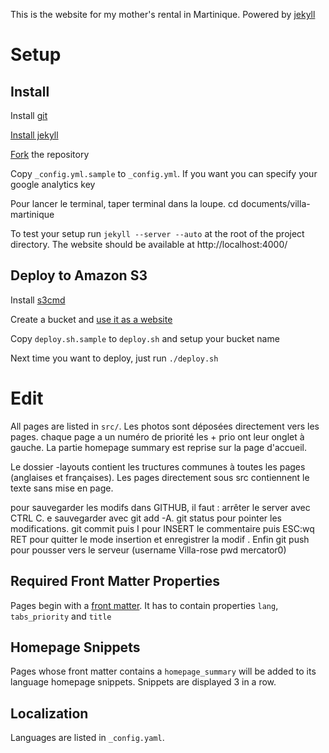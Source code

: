 
This is the website for my mother's rental in Martinique.
Powered by [jekyll](http://jekyllrb.com/)

Setup
=====

Install
-------
Install [git](http://git-scm.org)

[Install jekyll](https://github.com/mojombo/jekyll/wiki/Install)

[Fork](https://help.github.com/articles/fork-a-repo) the repository

Copy `_config.yml.sample` to `_config.yml`. If you want you can specify your google analytics key

Pour lancer le terminal, taper terminal dans la loupe.
cd documents/villa-martinique

To test your setup run `jekyll --server --auto` at the root of the project directory. The website should be available at http://localhost:4000/

Deploy to Amazon S3
---------
Install [s3cmd](http://s3tools.org/download)

Create a bucket and [use it as a website](http://docs.amazonwebservices.com/AmazonS3/latest/dev/WebsiteHosting.html)

Copy `deploy.sh.sample` to `deploy.sh` and setup your bucket name

Next time you want to deploy, just run `./deploy.sh`

Edit
====

All pages are listed in `src/`.
 Les photos sont déposées directement vers les pages. 
 chaque page a un numéro de priorité les + prio ont leur onglet à gauche. La partie homepage summary est reprise sur la page d'accueil.
 
 Le dossier -layouts contient les tructures communes à toutes les pages (anglaises et françaises).
 Les pages directement sous src contiennent le texte sans mise en page.
 
 pour sauvegarder les modifs dans GITHUB, il faut :
	arrêter le server avec CTRL C. e sauvegarder avec git add -A. 
	git status pour pointer les modifications. 
	git commit 
	puis I pour INSERT le commentaire 
	puis ESC:wq RET pour quitter le mode insertion et enregistrer la modif . 
	Enfin git push pour pousser vers le serveur (username Villa-rose pwd mercator0)
 
Required Front Matter Properties
--------------------------------
Pages begin with a [front matter](https://github.com/mojombo/jekyll/wiki/YAML-Front-Matter). It has to contain properties `lang`, `tabs_priority` and `title`

Homepage Snippets
-----------------
Pages whose front matter contains a `homepage_summary` will be added to its language homepage snippets. Snippets are displayed 3 in a row.

Localization
------------
Languages are listed in `_config.yaml`.

